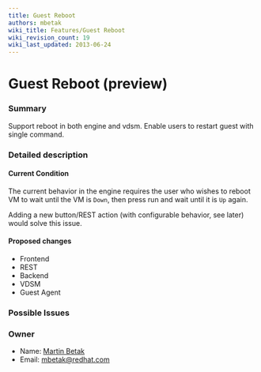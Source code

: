 ```yaml
---
title: Guest Reboot
authors: mbetak
wiki_title: Features/Guest Reboot
wiki_revision_count: 19
wiki_last_updated: 2013-06-24
---
```


# Guest Reboot (preview)

### Summary

Support reboot in both engine and vdsm. Enable users to restart guest with single command.

### Detailed description

#### Current Condition

The current behavior in the engine requires the user who wishes to reboot VM to wait until the VM is `Down`, then press run and wait until it is `Up` again.

Adding a new button/REST action (with configurable behavior, see later) would solve this issue.

#### Proposed changes

*   Frontend
*   REST
*   Backend
*   VDSM
*   Guest Agent

### Possible Issues

### Owner

*   Name: [Martin Betak](User:Mbetak)
*   Email: <mbetak@redhat.com>
